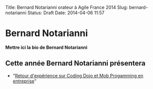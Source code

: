 Title: Bernard Notarianni orateur à Agile France 2014 
Slug: bernard-notarianni
Status: Draft
Date: 2014-04-06 11:57

# Bernard Notarianni

**Mettre ici la bio de Bernard Notarianni**
## Cette année Bernard Notarianni présentera

* "[Retour d'expérience sur Coding Dojo et Mob Progamming en entreprise](../sessions/retour-d-experience-sur-coding-dojo-et-mob-progamming-en-entreprise.html)"


